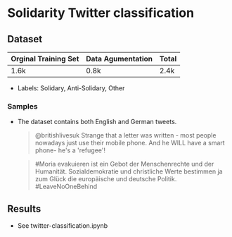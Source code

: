 # Solidarity Twitter classification

## Dataset
|Orginal Training Set|Data Agumentation|Total|
|---|---|---|
|1.6k | 0.8k | 2.4k |

* Labels: Solidary, Anti-Solidary, Other

### Samples
* The dataset contains both English and German tweets.
    > @britishlivesuk Strange that a letter was written - most people nowadays just use their mobile phone. And he WILL have a smart phone- he's a 'refugee'!

    > #Moria evakuieren ist ein Gebot der Menschenrechte und der Humanität. Sozialdemokratie und christliche Werte bestimmen ja zum Glück die europäische und deutsche Politik. #LeaveNoOneBehind

## Results
* See twitter-classification.ipynb